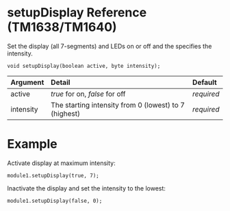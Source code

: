 # setupDisplay Reference (TM1638/TM1640) #

Set the display (all 7-segments) and LEDs on or off and the specifies the intensity.

```
void setupDisplay(boolean active, byte intensity);
```

| Argument | Detail | Default |
|:---------|:-------|:--------|
| active   | _true_ for on, _false_ for off | _required_ |
| intensity | The starting intensity from 0 (lowest) to 7 (highest)  | _required_ |

# Example #

Activate display at maximum intensity:
```
module1.setupDisplay(true, 7);
```


Inactivate the display and set the intensity to the lowest:
```
module1.setupDisplay(false, 0);
```